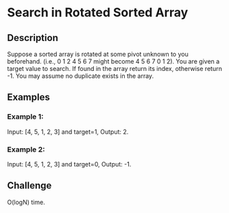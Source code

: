 <h1>Search in Rotated Sorted Array</h1>

<h2>Description</h2>

Suppose a sorted array is rotated at some pivot unknown to you beforehand.
(i.e., 0 1 2 4 5 6 7 might become 4 5 6 7 0 1 2).
You are given a target value to search. If found in the array return its index, otherwise return -1.
You may assume no duplicate exists in the array.

<h2>Examples</h2>

<h3>Example 1:</h3>
Input: [4, 5, 1, 2, 3] and target=1, 
Output: 2.

<h3>Example 2:</h3>
Input: [4, 5, 1, 2, 3] and target=0, 
Output: -1.

<h2>Challenge</h2>

O(logN) time.
